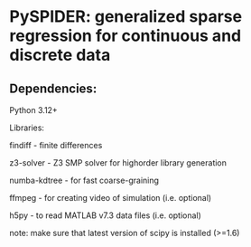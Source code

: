 # PySPIDER: generalized sparse regression for continuous and discrete data

## Dependencies: 
Python 3.12+

Libraries:

findiff - finite differences

z3-solver - Z3 SMP solver for highorder library generation

numba-kdtree - for fast coarse-graining

ffmpeg - for creating video of simulation (i.e. optional)

h5py - to read MATLAB v7.3 data files (i.e. optional)

note: make sure that latest version of scipy is installed (>=1.6)
